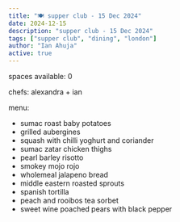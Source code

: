 ```yaml
---
title: "🍽️ supper club - 15 Dec 2024"
date: 2024-12-15
description: "supper club - 15 Dec 2024"
tags: ["supper club", "dining", "london"]
author: "Ian Ahuja"
active: true
---
```


spaces available: 0

chefs: alexandra + ian

menu:
- sumac roast baby potatoes
- grilled aubergines
- squash with chilli yoghurt and coriander
- sumac zatar chicken thighs
- pearl barley risotto
- smokey mojo rojo
- wholemeal jalapeno bread
- middle eastern roasted sprouts
- spanish tortilla
- peach and rooibos tea sorbet
- sweet wine poached pears with black pepper

